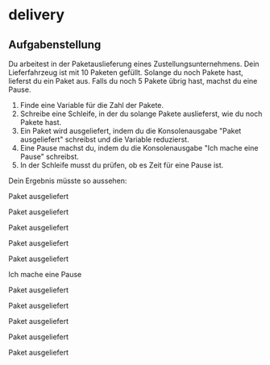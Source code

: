 # delivery

## Aufgabenstellung
Du arbeitest in der Paketauslieferung eines Zustellungsunternehmens.
Dein Lieferfahrzeug ist mit 10 Paketen gefüllt. Solange du noch Pakete hast, lieferst du ein Paket aus.
Falls du noch 5 Pakete übrig hast, machst du eine Pause.
1. Finde eine Variable für die Zahl der Pakete.
2. Schreibe eine Schleife, in der du solange Pakete auslieferst, wie du noch Pakete hast.
3. Ein Paket wird ausgeliefert, indem du die Konsolenausgabe "Paket ausgeliefert" schreibst und die Variable reduzierst.
4. Eine Pause machst du, indem du die Konsolenausgabe "Ich mache eine Pause" schreibst.
5. In der Schleife musst du prüfen, ob es Zeit für eine Pause ist.

Dein Ergebnis müsste so aussehen:

Paket ausgeliefert

Paket ausgeliefert

Paket ausgeliefert

Paket ausgeliefert

Paket ausgeliefert

Ich mache eine Pause

Paket ausgeliefert

Paket ausgeliefert

Paket ausgeliefert

Paket ausgeliefert

Paket ausgeliefert
